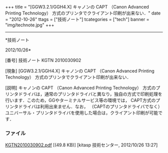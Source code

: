 ﻿+++
title = "[GGW3.2.1/GGH4.X] キャノンの CAPT （Canon Advanced Printing Technology） 方式のプリンタでクライアント印刷が出来ない．"
date = "2012-10-26"
ttags = ["技術ノート"]
tcategories = ["tech"]
banner = "img/technote.jpg"
+++

-----------------------------------------------------------------------------------------------------------------------------

*技術ノート

2012/10/26*


[番号]
技術ノート KGTN 2010030902

[現象]
[GGW3.2.1/GGH4.X] キャノンの CAPT （Canon Advanced Printing
Technology） 方式のプリンタでクライアント印刷が出来ない．

[説明]
キャノンの CAPT （Canon Advanced Printing Technology）
方式のプリンタドライバは，通常のプリンタドライバと異なり，独自の方式で印刷処理を行います．このため，GGやターミナルサービス等の環境では，
CAPT方式のプリンタドライバは利用出来ません．なお，
（CAPTのプリンタドライバでなく）
ユニバーサル・プリンタドライバを使用した場合は，クライアント印刷が可能です．


### ファイル

 
 


[KGTN2010030902.pdf](http://techreport.kitasp.net/attachments/download/86/KGTN2010030902.pdf)
 [(49.8 KB)] [kitasp 技術センター, 2012/10/26
13:27]


 


 

